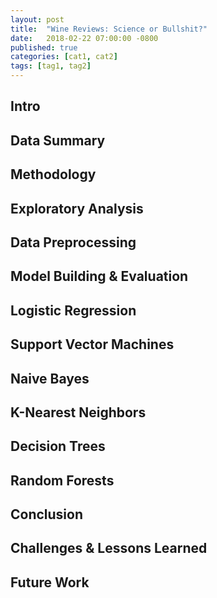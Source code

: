 ```yaml
---
layout: post
title:  "Wine Reviews: Science or Bullshit?"
date:   2018-02-22 07:00:00 -0800
published: true
categories: [cat1, cat2]
tags: [tag1, tag2]
---
```

## Intro


## Data Summary


## Methodology


## Exploratory Analysis


## Data Preprocessing


## Model Building & Evaluation


## Logistic Regression


## Support Vector Machines


## Naive Bayes


## K-Nearest Neighbors


## Decision Trees


## Random Forests


## Conclusion


## Challenges & Lessons Learned


## Future Work


